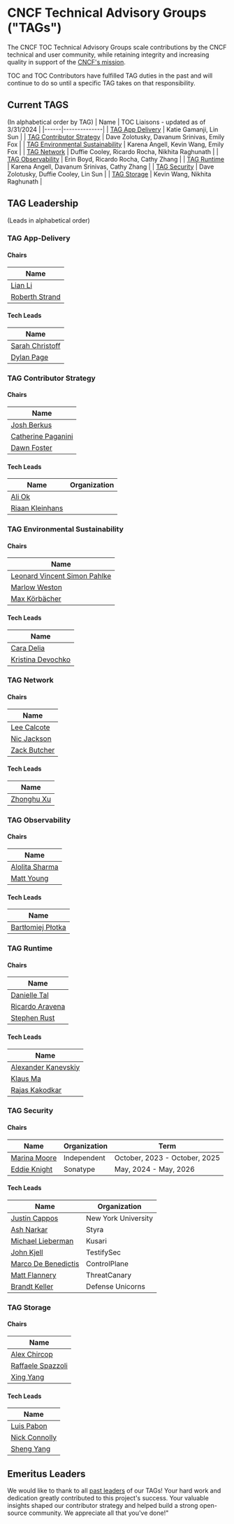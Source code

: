 # CNCF Technical Advisory Groups ("TAGs")

The CNCF TOC Technical Advisory Groups scale contributions by the CNCF
technical and user community, while retaining integrity and increasing quality
in support of the [CNCF's mission](https://github.com/cncf/foundation/blob/master/charter.md#1-mission-of-the-cloud-native-computing-foundation).

TOC and TOC Contributors have fulfilled TAG duties in the past and will continue to do so until a specific TAG takes on that responsibility.

## Current TAGS
(In alphabetical order by TAG)
| Name | TOC Liaisons - updated as of 3/31/2024 |
|------|--------------| 
| [TAG App Delivery](https://github.com/cncf/tag-app-delivery) | Katie Gamanji, Lin Sun |
| [TAG Contributor Strategy](https://github.com/cncf/tag-contributor-strategy) |  Dave Zolotusky, Davanum Srinivas, Emily Fox |
| [TAG Environmental Sustainability](https://github.com/cncf/tag-env-sustainability/) | Karena Angell, Kevin Wang, Emily Fox |
| [TAG Network](https://github.com/cncf/tag-network) | Duffie Cooley, Ricardo Rocha, Nikhita Raghunath |
| [TAG Observability](https://github.com/cncf/tag-observability) | Erin Boyd, Ricardo Rocha,  Cathy Zhang |
| [TAG Runtime](https://github.com/cncf/tag-runtime) | Karena Angell, Davanum Srinivas, Cathy Zhang |
| [TAG Security](https://github.com/cncf/tag-security) |  Dave Zolotusky, Duffie Cooley, Lin Sun |
| [TAG Storage](https://github.com/cncf/tag-storage) | Kevin Wang, Nikhita Raghunath |

## TAG Leadership

(Leads in alphabetical order)
<!-- initial refactor update adding chairs and leads form each TAG repo README - Riaan - Dec 2023 -->

### TAG App-Delivery
#### Chairs
| Name                  |
|-----------------------|
| [Lian Li](https://github.com/lianmakesthings) |
| [Roberth Strand](https://github.com/roberthstrand)     |

#### Tech Leads

| Name                  | 
|-----------------------|
| [Sarah Christoff](https://github.com/schristoff)  |
| [Dylan Page](https://github.com/GenPage)    |


### TAG Contributor Strategy
#### Chairs
| Name                  |
|-----------------------|
| [Josh Berkus](https://github.com/jberkus)         |
| [Catherine Paganini](https://github.com/CathPag)  |
| [Dawn Foster](https://github.com/geekygirldawn)   |

#### Tech Leads

| Name                  | Organization           | 
|-----------------------|------------------------|
| [Ali Ok](https://github.com/aliok)            |
| [Riaan Kleinhans](https://github.com/Riaankl) |

  
### TAG Environmental Sustainability
#### Chairs
| Name                  |
|-----------------------|
| [Leonard Vincent Simon Pahlke](https://github.com/leonardpahlke)  |
| [Marlow Weston](https://github.com/catblade)                      |
| [Max Körbächer](https://github.com/mkorbi)                        |

#### Tech Leads

| Name                  |
|-----------------------|
| [Cara Delia](https://github.com/caradelia)                |
| [Kristina Devochko](https://github.com/guidemetothemoon)  |


### TAG Network
#### Chairs
| Name                  |
|-----------------------|
| [Lee Calcote](https://github.com/leecalcote)      |
| [Nic Jackson](https://github.com/nicholasjackson) |
| [Zack Butcher](https://github.com/ZackButcher)    |
#### Tech Leads

| Name                  | 
|-----------------------|
| [Zhonghu Xu](https://github.com/hzxuzhonghu)  |


### TAG Observability
#### Chairs
| Name                  |
|-----------------------|
| [Alolita Sharma](https://github.com/alolita)  |
| [Matt Young](https://github.com/halcyondude)  |

#### Tech Leads

| Name                  |
|-----------------------|
| [Bartłomiej Płotka](https://github.com/bwplotka)|


### TAG Runtime 
#### Chairs
| Name                  |
|-----------------------|
| [Danielle Tal](https://github.com/miao0miao)      |
| [Ricardo Aravena](https://github.com/raravena80)  |
| [Stephen Rust](https://github.com/srust)          |

#### Tech Leads

| Name                  |
|-----------------------|
| [Alexander Kanevskiy](https://github.com/kad)         |
| [Klaus Ma](https://github.com/k82cn)                  |
| [Rajas Kakodkar](https://github.com/rajaskakodkar)    |
 

### TAG Security
#### Chairs
| Name                  | Organization            | Term                |
|-----------------------|------------------------|---------------------|
| [Marina Moore](https://github.com/mnm678)          | Independent                  | October, 2023 - October, 2025 | 
| [Eddie Knight](https://github.com/eddie-knight)          | Sonatype               | May, 2024 - May, 2026 | @ |

#### Tech Leads

| Name                  | Organization           | 
|-----------------------|------------------------|
| [Justin Cappos](https://github.com/JustinCappos)       | New York University    |
| [Ash Narkar](https://github.com/ashutosh-narkar)       | Styra                  |
| [Michael Lieberman](https://github.com/mlieberman85)   | Kusari                 | 
| [John Kjell](https://github.com/kjell)                 | TestifySec             | 
| [Marco De Benedictis](https://github.com/mrcdb)        | ControlPlane           |
| [Matt Flannery](https://github.commatthewflannery)     | ThreatCanary           |
| [Brandt Keller](https://github.com/brandtkeller)       | Defense Unicorns       |

### TAG Storage 
#### Chairs
| Name                  |
|-----------------------|
| [Alex Chircop](https://github.com/chira001)               |
| [Raffaele Spazzoli](https://github.com/raffaelespazzoli)  |
| [Xing Yang](https://github.com/xing-yang)                 |

#### Tech Leads

| Name                  |
|-----------------------|
| [Luis Pabon](https://github.com/lpabon)       |
| [Nick Connolly](https://github.com/nconnolly1)|
| [Sheng Yang](https://github.com/yasker)       |


## Emeritus Leaders

We would like to thank to all [past leaders](emeritus_leaders.md) of our TAGs! Your hard work and dedication greatly contributed to this project's success. Your valuable insights shaped our contributor strategy and helped build a strong open-source community. We appreciate all that you've done!"
